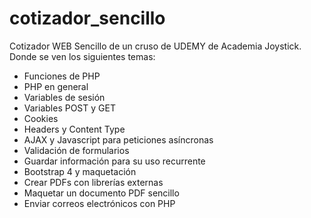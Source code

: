 # cotizador_sencillo
 Cotizador WEB Sencillo de un cruso de UDEMY de Academia Joystick.
 Donde se ven los siguientes temas:
 - Funciones de PHP
 - PHP en general
 - Variables de sesión
 - Variables POST y GET
 - Cookies
 - Headers y Content Type
 - AJAX y Javascript para peticiones asíncronas
 - Validación de formularios
 - Guardar información para su uso recurrente
 - Bootstrap 4 y maquetación
 - Crear PDFs con librerías externas
 - Maquetar un documento PDF sencillo
 - Enviar correos electrónicos con PHP
